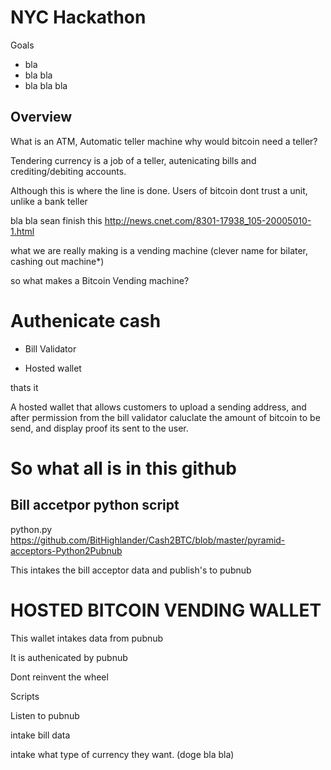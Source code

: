NYC Hackathon
===============


Goals

- bla
- bla bla
- bla bla bla











Overview
-----------


What is an ATM, 
Automatic teller machine
why would bitcoin need a teller?

Tendering currency is a job of a teller, autenicating bills and crediting/debiting accounts.

Although this is where the line is done.
Users of bitcoin dont trust a unit, unlike a bank teller

bla bla sean finish this
http://news.cnet.com/8301-17938_105-20005010-1.html


what we are really making is a vending machine
(clever name for bilater, cashing out machine*)








so what makes a Bitcoin Vending machine?


Authenicate cash
=================

- Bill Validator

- Hosted wallet

thats it

A hosted wallet that allows customers to upload a sending address, and after permission from the bill validator caluclate the amount of bitcoin to be send, and display proof its sent to the user.





So what all is in this github
=============================


Bill accetpor python script
--------------------------


python.py
https://github.com/BitHighlander/Cash2BTC/blob/master/pyramid-acceptors-Python2Pubnub

This intakes the bill acceptor data and publish's to pubnub




HOSTED BITCOIN VENDING WALLET
=========================

This wallet intakes data from pubnub

It is authenicated by pubnub

Dont reinvent the wheel






Scripts

Listen to pubnub

intake bill data

intake what type of currency they want. (doge bla bla)




















